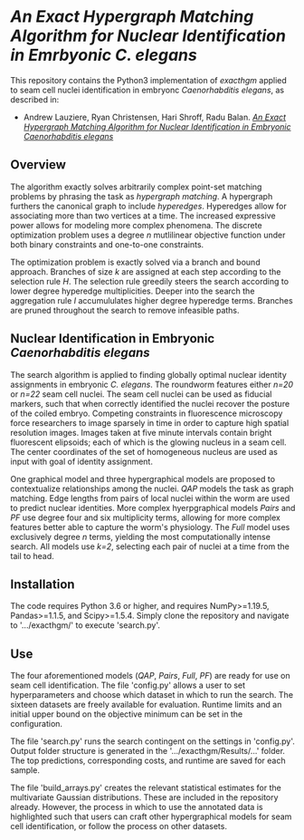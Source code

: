 # *An Exact Hypergraph Matching Algorithm for Nuclear Identification in Emrbyonic C. elegans* 

This repository contains the Python3 implementation of *exacthgm* applied to seam cell nuclei identification in embryonc *Caenorhabditis elegans*, as described in:

- Andrew Lauziere, Ryan Christensen, Hari Shroff, Radu Balan. [*An Exact Hypergraph Matching Algorithm for Nuclear Identification in Embryonic Caenorhabditis elegans*](https://arxiv.org/abs/2104.10003)

## Overview

The algorithm exactly solves arbitrarily complex point-set matching problems by phrasing the task as *hypergraph matching*. A hypergraph furthers the canonical graph to include *hyperedges*. Hyperedges allow for associating more than two vertices at a time. The increased expressive power allows for modeling more complex phenomena. The discrete optimization problem uses a degree *n* mutlilinear objective function under both binary constraints and one-to-one constraints.

The optimization problem is exactly solved via a branch and bound approach. Branches of size *k* are assigned at each step according to the selection rule *H*. The selection rule greedily steers the search according to lower degree hyperedge multiplicities. Deeper into the search the aggregation rule *I* accumululates higher degree hyperedge terms. Branches are pruned throughout the search to remove infeasible paths. 

## Nuclear Identification in Embryonic *Caenorhabditis elegans*

The search algorithm is applied to finding globally optimal nuclear identity assignments in embryonic *C. elegans*. The roundworm features either *n=20* or *n=22* seam cell nuclei. The seam cell nuclei can be used as fiducial markers, such that when correctly identified the nuclei recover the posture of the coiled embryo. Competing constraints in fluorescence microscopy force researchers to image sparsely in time in order to capture high spatial resolution images. Images taken at five minute intervals contain bright fluorescent elipsoids; each of which is the glowing nucleus in a seam cell. The center coordinates of the set of homogeneous nucleus are used as input with goal of identity assignment. 

One graphical model and three hypergraphical models are proposed to contextualize relationships among the nuclei. *QAP* models the task as graph matching. Edge lengths from pairs of local nuclei within the worm are used to predict nuclear identities. More complex hyerpgraphical models *Pairs* and *PF* use degree four and six multiplicity terms, allowing for more complex features better able to capture the worm's physiology. The *Full* model uses exclusively degree *n* terms, yielding the most computationally intense search. All models use *k=2*, selecting each pair of nuclei at a time from the tail to head. 

## Installation

The code requires Python 3.6 or higher, and requires NumPy>=1.19.5, Pandas>=1.1.5, and Scipy>=1.5.4. Simply clone the repository and navigate to '.../exacthgm/' to execute 'search.py'.
  
## Use

The four aforementioned models (*QAP*, *Pairs*, *Full*, *PF*) are ready for use on seam cell identification. The file 'config.py' allows a user to set hyperparameters and choose which dataset in which to run the search. The sixteen datasets are freely available for evaluation. Runtime limits and an initial upper bound on the objective minimum can be set in the configuration. 

The file 'search.py' runs the search contingent on the settings in 'config.py'. Output folder structure is generated in the '.../exacthgm/Results/...' folder. The top predictions, corresponding costs, and runtime are saved for each sample. 

The file 'build_arrays.py' creates the relevant statistical estimates for the multivariate Gaussian distributions. These are included in the repository already. However, the process in which to use the annotated data is highlighted such that users can craft other hypergraphical models for seam cell identification, or follow the process on other datasets.  

